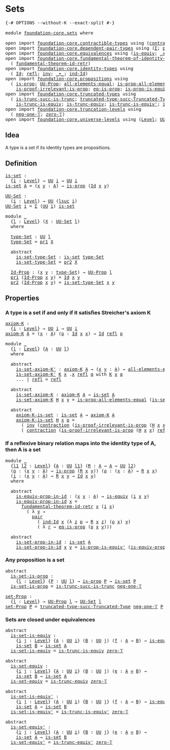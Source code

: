 # Sets

<pre class="Agda"><a id="17" class="Symbol">{-#</a> <a id="21" class="Keyword">OPTIONS</a> <a id="29" class="Pragma">--without-K</a> <a id="41" class="Pragma">--exact-split</a> <a id="55" class="Symbol">#-}</a>

<a id="60" class="Keyword">module</a> <a id="67" href="foundation-core.sets.html" class="Module">foundation-core.sets</a> <a id="88" class="Keyword">where</a>

<a id="95" class="Keyword">open</a> <a id="100" class="Keyword">import</a> <a id="107" href="foundation-core.contractible-types.html" class="Module">foundation-core.contractible-types</a> <a id="142" class="Keyword">using</a> <a id="148" class="Symbol">(</a><a id="149" href="foundation-core.contractible-types.html#1360" class="Function">contraction</a><a id="160" class="Symbol">)</a>
<a id="162" class="Keyword">open</a> <a id="167" class="Keyword">import</a> <a id="174" href="foundation-core.dependent-pair-types.html" class="Module">foundation-core.dependent-pair-types</a> <a id="211" class="Keyword">using</a> <a id="217" class="Symbol">(</a><a id="218" href="foundation-core.dependent-pair-types.html#502" class="Record">Σ</a><a id="219" class="Symbol">;</a> <a id="221" href="foundation-core.dependent-pair-types.html#575" class="InductiveConstructor">pair</a><a id="225" class="Symbol">;</a> <a id="227" href="foundation-core.dependent-pair-types.html#592" class="Field">pr1</a><a id="230" class="Symbol">;</a> <a id="232" href="foundation-core.dependent-pair-types.html#604" class="Field">pr2</a><a id="235" class="Symbol">)</a>
<a id="237" class="Keyword">open</a> <a id="242" class="Keyword">import</a> <a id="249" href="foundation-core.equivalences.html" class="Module">foundation-core.equivalences</a> <a id="278" class="Keyword">using</a> <a id="284" class="Symbol">(</a><a id="285" href="foundation-core.equivalences.html#1542" class="Function">is-equiv</a><a id="293" class="Symbol">;</a> <a id="295" href="foundation-core.equivalences.html#1607" class="Function Operator">_≃_</a><a id="298" class="Symbol">)</a>
<a id="300" class="Keyword">open</a> <a id="305" class="Keyword">import</a> <a id="312" href="foundation-core.fundamental-theorem-of-identity-types.html" class="Module">foundation-core.fundamental-theorem-of-identity-types</a> <a id="366" class="Keyword">using</a>
  <a id="374" class="Symbol">(</a> <a id="376" href="foundation-core.fundamental-theorem-of-identity-types.html#3304" class="Function">fundamental-theorem-id-retr</a><a id="403" class="Symbol">)</a>
<a id="405" class="Keyword">open</a> <a id="410" class="Keyword">import</a> <a id="417" href="foundation-core.identity-types.html" class="Module">foundation-core.identity-types</a> <a id="448" class="Keyword">using</a>
  <a id="456" class="Symbol">(</a> <a id="458" href="foundation-core.identity-types.html#641" class="Datatype">Id</a><a id="460" class="Symbol">;</a> <a id="462" href="foundation-core.identity-types.html#694" class="InductiveConstructor">refl</a><a id="466" class="Symbol">;</a> <a id="468" href="foundation-core.identity-types.html#1552" class="Function">inv</a><a id="471" class="Symbol">;</a> <a id="473" href="foundation-core.identity-types.html#1239" class="Function Operator">_∙_</a><a id="476" class="Symbol">;</a> <a id="478" href="foundation-core.identity-types.html#979" class="Function">ind-Id</a><a id="484" class="Symbol">)</a>
<a id="486" class="Keyword">open</a> <a id="491" class="Keyword">import</a> <a id="498" href="foundation-core.propositions.html" class="Module">foundation-core.propositions</a> <a id="527" class="Keyword">using</a>
  <a id="535" class="Symbol">(</a> <a id="537" href="foundation-core.propositions.html#1246" class="Function">is-prop</a><a id="544" class="Symbol">;</a> <a id="546" href="foundation-core.propositions.html#1322" class="Function">UU-Prop</a><a id="553" class="Symbol">;</a> <a id="555" href="foundation-core.propositions.html#2135" class="Function">all-elements-equal</a><a id="573" class="Symbol">;</a> <a id="575" href="foundation-core.propositions.html#2335" class="Function">is-prop-all-elements-equal</a><a id="601" class="Symbol">;</a>
    <a id="607" href="foundation-core.propositions.html#2978" class="Function">is-proof-irrelevant-is-prop</a><a id="634" class="Symbol">;</a> <a id="636" href="foundation-core.propositions.html#2649" class="Function">eq-is-prop</a><a id="646" class="Symbol">;</a> <a id="648" href="foundation-core.propositions.html#4647" class="Function">is-prop-is-equiv&#39;</a><a id="665" class="Symbol">)</a>
<a id="667" class="Keyword">open</a> <a id="672" class="Keyword">import</a> <a id="679" href="foundation-core.truncated-types.html" class="Module">foundation-core.truncated-types</a> <a id="711" class="Keyword">using</a>
  <a id="719" class="Symbol">(</a> <a id="721" href="foundation-core.truncated-types.html#2126" class="Function">is-trunc-succ-is-trunc</a><a id="743" class="Symbol">;</a> <a id="745" href="foundation-core.truncated-types.html#2440" class="Function">truncated-type-succ-Truncated-Type</a><a id="779" class="Symbol">;</a>
    <a id="785" href="foundation-core.truncated-types.html#3918" class="Function">is-trunc-is-equiv</a><a id="802" class="Symbol">;</a> <a id="804" href="foundation-core.truncated-types.html#4146" class="Function">is-trunc-equiv</a><a id="818" class="Symbol">;</a> <a id="820" href="foundation-core.truncated-types.html#4352" class="Function">is-trunc-is-equiv&#39;</a><a id="838" class="Symbol">;</a> <a id="840" href="foundation-core.truncated-types.html#4673" class="Function">is-trunc-equiv&#39;</a><a id="855" class="Symbol">)</a>
<a id="857" class="Keyword">open</a> <a id="862" class="Keyword">import</a> <a id="869" href="foundation-core.truncation-levels.html" class="Module">foundation-core.truncation-levels</a> <a id="903" class="Keyword">using</a>
  <a id="911" class="Symbol">(</a> <a id="913" href="foundation-core.truncation-levels.html#435" class="Function">neg-one-𝕋</a><a id="922" class="Symbol">;</a> <a id="924" href="foundation-core.truncation-levels.html#479" class="Function">zero-𝕋</a><a id="930" class="Symbol">)</a>
<a id="932" class="Keyword">open</a> <a id="937" class="Keyword">import</a> <a id="944" href="foundation-core.universe-levels.html" class="Module">foundation-core.universe-levels</a> <a id="976" class="Keyword">using</a> <a id="982" class="Symbol">(</a><a id="983" href="Agda.Primitive.html#597" class="Postulate">Level</a><a id="988" class="Symbol">;</a> <a id="990" href="foundation-core.universe-levels.html#222" class="Primitive">UU</a><a id="992" class="Symbol">;</a> <a id="994" href="Agda.Primitive.html#810" class="Primitive Operator">_⊔_</a><a id="997" class="Symbol">;</a> <a id="999" href="Agda.Primitive.html#780" class="Primitive">lsuc</a><a id="1003" class="Symbol">)</a>
</pre>
## Idea

A type is a set if its identity types are propositions.

## Definition

<pre class="Agda"><a id="is-set"></a><a id="1099" href="foundation-core.sets.html#1099" class="Function">is-set</a> <a id="1106" class="Symbol">:</a>
  <a id="1110" class="Symbol">{</a><a id="1111" href="foundation-core.sets.html#1111" class="Bound">i</a> <a id="1113" class="Symbol">:</a> <a id="1115" href="Agda.Primitive.html#597" class="Postulate">Level</a><a id="1120" class="Symbol">}</a> <a id="1122" class="Symbol">→</a> <a id="1124" href="foundation-core.universe-levels.html#222" class="Primitive">UU</a> <a id="1127" href="foundation-core.sets.html#1111" class="Bound">i</a> <a id="1129" class="Symbol">→</a> <a id="1131" href="foundation-core.universe-levels.html#222" class="Primitive">UU</a> <a id="1134" href="foundation-core.sets.html#1111" class="Bound">i</a>
<a id="1136" href="foundation-core.sets.html#1099" class="Function">is-set</a> <a id="1143" href="foundation-core.sets.html#1143" class="Bound">A</a> <a id="1145" class="Symbol">=</a> <a id="1147" class="Symbol">(</a><a id="1148" href="foundation-core.sets.html#1148" class="Bound">x</a> <a id="1150" href="foundation-core.sets.html#1150" class="Bound">y</a> <a id="1152" class="Symbol">:</a> <a id="1154" href="foundation-core.sets.html#1143" class="Bound">A</a><a id="1155" class="Symbol">)</a> <a id="1157" class="Symbol">→</a> <a id="1159" href="foundation-core.propositions.html#1246" class="Function">is-prop</a> <a id="1167" class="Symbol">(</a><a id="1168" href="foundation-core.identity-types.html#641" class="Datatype">Id</a> <a id="1171" href="foundation-core.sets.html#1148" class="Bound">x</a> <a id="1173" href="foundation-core.sets.html#1150" class="Bound">y</a><a id="1174" class="Symbol">)</a>

<a id="UU-Set"></a><a id="1177" href="foundation-core.sets.html#1177" class="Function">UU-Set</a> <a id="1184" class="Symbol">:</a>
  <a id="1188" class="Symbol">(</a><a id="1189" href="foundation-core.sets.html#1189" class="Bound">i</a> <a id="1191" class="Symbol">:</a> <a id="1193" href="Agda.Primitive.html#597" class="Postulate">Level</a><a id="1198" class="Symbol">)</a> <a id="1200" class="Symbol">→</a> <a id="1202" href="foundation-core.universe-levels.html#222" class="Primitive">UU</a> <a id="1205" class="Symbol">(</a><a id="1206" href="Agda.Primitive.html#780" class="Primitive">lsuc</a> <a id="1211" href="foundation-core.sets.html#1189" class="Bound">i</a><a id="1212" class="Symbol">)</a>
<a id="1214" href="foundation-core.sets.html#1177" class="Function">UU-Set</a> <a id="1221" href="foundation-core.sets.html#1221" class="Bound">i</a> <a id="1223" class="Symbol">=</a> <a id="1225" href="foundation-core.dependent-pair-types.html#502" class="Record">Σ</a> <a id="1227" class="Symbol">(</a><a id="1228" href="foundation-core.universe-levels.html#222" class="Primitive">UU</a> <a id="1231" href="foundation-core.sets.html#1221" class="Bound">i</a><a id="1232" class="Symbol">)</a> <a id="1234" href="foundation-core.sets.html#1099" class="Function">is-set</a>

<a id="1242" class="Keyword">module</a> <a id="1249" href="foundation-core.sets.html#1249" class="Module">_</a>
  <a id="1253" class="Symbol">{</a><a id="1254" href="foundation-core.sets.html#1254" class="Bound">l</a> <a id="1256" class="Symbol">:</a> <a id="1258" href="Agda.Primitive.html#597" class="Postulate">Level</a><a id="1263" class="Symbol">}</a> <a id="1265" class="Symbol">(</a><a id="1266" href="foundation-core.sets.html#1266" class="Bound">X</a> <a id="1268" class="Symbol">:</a> <a id="1270" href="foundation-core.sets.html#1177" class="Function">UU-Set</a> <a id="1277" href="foundation-core.sets.html#1254" class="Bound">l</a><a id="1278" class="Symbol">)</a>
  <a id="1282" class="Keyword">where</a>

  <a id="1291" href="foundation-core.sets.html#1291" class="Function">type-Set</a> <a id="1300" class="Symbol">:</a> <a id="1302" href="foundation-core.universe-levels.html#222" class="Primitive">UU</a> <a id="1305" href="foundation-core.sets.html#1254" class="Bound">l</a>
  <a id="1309" href="foundation-core.sets.html#1291" class="Function">type-Set</a> <a id="1318" class="Symbol">=</a> <a id="1320" href="foundation-core.dependent-pair-types.html#592" class="Field">pr1</a> <a id="1324" href="foundation-core.sets.html#1266" class="Bound">X</a>

  <a id="1329" class="Keyword">abstract</a>
    <a id="1342" href="foundation-core.sets.html#1342" class="Function">is-set-type-Set</a> <a id="1358" class="Symbol">:</a> <a id="1360" href="foundation-core.sets.html#1099" class="Function">is-set</a> <a id="1367" href="foundation-core.sets.html#1291" class="Function">type-Set</a>
    <a id="1380" href="foundation-core.sets.html#1342" class="Function">is-set-type-Set</a> <a id="1396" class="Symbol">=</a> <a id="1398" href="foundation-core.dependent-pair-types.html#604" class="Field">pr2</a> <a id="1402" href="foundation-core.sets.html#1266" class="Bound">X</a>

  <a id="1407" href="foundation-core.sets.html#1407" class="Function">Id-Prop</a> <a id="1415" class="Symbol">:</a> <a id="1417" class="Symbol">(</a><a id="1418" href="foundation-core.sets.html#1418" class="Bound">x</a> <a id="1420" href="foundation-core.sets.html#1420" class="Bound">y</a> <a id="1422" class="Symbol">:</a> <a id="1424" href="foundation-core.sets.html#1291" class="Function">type-Set</a><a id="1432" class="Symbol">)</a> <a id="1434" class="Symbol">→</a> <a id="1436" href="foundation-core.propositions.html#1322" class="Function">UU-Prop</a> <a id="1444" href="foundation-core.sets.html#1254" class="Bound">l</a>
  <a id="1448" href="foundation-core.dependent-pair-types.html#592" class="Field">pr1</a> <a id="1452" class="Symbol">(</a><a id="1453" href="foundation-core.sets.html#1407" class="Function">Id-Prop</a> <a id="1461" href="foundation-core.sets.html#1461" class="Bound">x</a> <a id="1463" href="foundation-core.sets.html#1463" class="Bound">y</a><a id="1464" class="Symbol">)</a> <a id="1466" class="Symbol">=</a> <a id="1468" href="foundation-core.identity-types.html#641" class="Datatype">Id</a> <a id="1471" href="foundation-core.sets.html#1461" class="Bound">x</a> <a id="1473" href="foundation-core.sets.html#1463" class="Bound">y</a>
  <a id="1477" href="foundation-core.dependent-pair-types.html#604" class="Field">pr2</a> <a id="1481" class="Symbol">(</a><a id="1482" href="foundation-core.sets.html#1407" class="Function">Id-Prop</a> <a id="1490" href="foundation-core.sets.html#1490" class="Bound">x</a> <a id="1492" href="foundation-core.sets.html#1492" class="Bound">y</a><a id="1493" class="Symbol">)</a> <a id="1495" class="Symbol">=</a> <a id="1497" href="foundation-core.sets.html#1342" class="Function">is-set-type-Set</a> <a id="1513" href="foundation-core.sets.html#1490" class="Bound">x</a> <a id="1515" href="foundation-core.sets.html#1492" class="Bound">y</a>
</pre>
## Properties

### A type is a set if and only if it satisfies Streicher's axiom K

<pre class="Agda"><a id="axiom-K"></a><a id="1614" href="foundation-core.sets.html#1614" class="Function">axiom-K</a> <a id="1622" class="Symbol">:</a>
  <a id="1626" class="Symbol">{</a><a id="1627" href="foundation-core.sets.html#1627" class="Bound">i</a> <a id="1629" class="Symbol">:</a> <a id="1631" href="Agda.Primitive.html#597" class="Postulate">Level</a><a id="1636" class="Symbol">}</a> <a id="1638" class="Symbol">→</a> <a id="1640" href="foundation-core.universe-levels.html#222" class="Primitive">UU</a> <a id="1643" href="foundation-core.sets.html#1627" class="Bound">i</a> <a id="1645" class="Symbol">→</a> <a id="1647" href="foundation-core.universe-levels.html#222" class="Primitive">UU</a> <a id="1650" href="foundation-core.sets.html#1627" class="Bound">i</a>
<a id="1652" href="foundation-core.sets.html#1614" class="Function">axiom-K</a> <a id="1660" href="foundation-core.sets.html#1660" class="Bound">A</a> <a id="1662" class="Symbol">=</a> <a id="1664" class="Symbol">(</a><a id="1665" href="foundation-core.sets.html#1665" class="Bound">x</a> <a id="1667" class="Symbol">:</a> <a id="1669" href="foundation-core.sets.html#1660" class="Bound">A</a><a id="1670" class="Symbol">)</a> <a id="1672" class="Symbol">(</a><a id="1673" href="foundation-core.sets.html#1673" class="Bound">p</a> <a id="1675" class="Symbol">:</a> <a id="1677" href="foundation-core.identity-types.html#641" class="Datatype">Id</a> <a id="1680" href="foundation-core.sets.html#1665" class="Bound">x</a> <a id="1682" href="foundation-core.sets.html#1665" class="Bound">x</a><a id="1683" class="Symbol">)</a> <a id="1685" class="Symbol">→</a> <a id="1687" href="foundation-core.identity-types.html#641" class="Datatype">Id</a> <a id="1690" href="foundation-core.identity-types.html#694" class="InductiveConstructor">refl</a> <a id="1695" href="foundation-core.sets.html#1673" class="Bound">p</a>

<a id="1698" class="Keyword">module</a> <a id="1705" href="foundation-core.sets.html#1705" class="Module">_</a>
  <a id="1709" class="Symbol">{</a><a id="1710" href="foundation-core.sets.html#1710" class="Bound">l</a> <a id="1712" class="Symbol">:</a> <a id="1714" href="Agda.Primitive.html#597" class="Postulate">Level</a><a id="1719" class="Symbol">}</a> <a id="1721" class="Symbol">{</a><a id="1722" href="foundation-core.sets.html#1722" class="Bound">A</a> <a id="1724" class="Symbol">:</a> <a id="1726" href="foundation-core.universe-levels.html#222" class="Primitive">UU</a> <a id="1729" href="foundation-core.sets.html#1710" class="Bound">l</a><a id="1730" class="Symbol">}</a>
  <a id="1734" class="Keyword">where</a>

  <a id="1743" class="Keyword">abstract</a>
    <a id="1756" href="foundation-core.sets.html#1756" class="Function">is-set-axiom-K&#39;</a> <a id="1772" class="Symbol">:</a> <a id="1774" href="foundation-core.sets.html#1614" class="Function">axiom-K</a> <a id="1782" href="foundation-core.sets.html#1722" class="Bound">A</a> <a id="1784" class="Symbol">→</a> <a id="1786" class="Symbol">(</a><a id="1787" href="foundation-core.sets.html#1787" class="Bound">x</a> <a id="1789" href="foundation-core.sets.html#1789" class="Bound">y</a> <a id="1791" class="Symbol">:</a> <a id="1793" href="foundation-core.sets.html#1722" class="Bound">A</a><a id="1794" class="Symbol">)</a> <a id="1796" class="Symbol">→</a> <a id="1798" href="foundation-core.propositions.html#2135" class="Function">all-elements-equal</a> <a id="1817" class="Symbol">(</a><a id="1818" href="foundation-core.identity-types.html#641" class="Datatype">Id</a> <a id="1821" href="foundation-core.sets.html#1787" class="Bound">x</a> <a id="1823" href="foundation-core.sets.html#1789" class="Bound">y</a><a id="1824" class="Symbol">)</a>
    <a id="1830" href="foundation-core.sets.html#1756" class="Function">is-set-axiom-K&#39;</a> <a id="1846" href="foundation-core.sets.html#1846" class="Bound">K</a> <a id="1848" href="foundation-core.sets.html#1848" class="Bound">x</a> <a id="1850" class="DottedPattern Symbol">.</a><a id="1851" href="foundation-core.sets.html#1848" class="DottedPattern Bound">x</a> <a id="1853" href="foundation-core.identity-types.html#694" class="InductiveConstructor">refl</a> <a id="1858" href="foundation-core.sets.html#1858" class="Bound">q</a> <a id="1860" class="Keyword">with</a> <a id="1865" href="foundation-core.sets.html#1846" class="Bound">K</a> <a id="1867" href="foundation-core.sets.html#1848" class="Bound">x</a> <a id="1869" href="foundation-core.sets.html#1858" class="Bound">q</a>
    <a id="1875" class="Symbol">...</a> <a id="1879" class="Symbol">|</a> <a id="1881" href="foundation-core.identity-types.html#694" class="InductiveConstructor">refl</a> <a id="1886" class="Symbol">=</a> <a id="1888" href="foundation-core.identity-types.html#694" class="InductiveConstructor">refl</a>

  <a id="1896" class="Keyword">abstract</a>
    <a id="1909" href="foundation-core.sets.html#1909" class="Function">is-set-axiom-K</a> <a id="1924" class="Symbol">:</a> <a id="1926" href="foundation-core.sets.html#1614" class="Function">axiom-K</a> <a id="1934" href="foundation-core.sets.html#1722" class="Bound">A</a> <a id="1936" class="Symbol">→</a> <a id="1938" href="foundation-core.sets.html#1099" class="Function">is-set</a> <a id="1945" href="foundation-core.sets.html#1722" class="Bound">A</a>
    <a id="1951" href="foundation-core.sets.html#1909" class="Function">is-set-axiom-K</a> <a id="1966" href="foundation-core.sets.html#1966" class="Bound">H</a> <a id="1968" href="foundation-core.sets.html#1968" class="Bound">x</a> <a id="1970" href="foundation-core.sets.html#1970" class="Bound">y</a> <a id="1972" class="Symbol">=</a> <a id="1974" href="foundation-core.propositions.html#2335" class="Function">is-prop-all-elements-equal</a> <a id="2001" class="Symbol">(</a><a id="2002" href="foundation-core.sets.html#1756" class="Function">is-set-axiom-K&#39;</a> <a id="2018" href="foundation-core.sets.html#1966" class="Bound">H</a> <a id="2020" href="foundation-core.sets.html#1968" class="Bound">x</a> <a id="2022" href="foundation-core.sets.html#1970" class="Bound">y</a><a id="2023" class="Symbol">)</a> 

  <a id="2029" class="Keyword">abstract</a>
    <a id="2042" href="foundation-core.sets.html#2042" class="Function">axiom-K-is-set</a> <a id="2057" class="Symbol">:</a> <a id="2059" href="foundation-core.sets.html#1099" class="Function">is-set</a> <a id="2066" href="foundation-core.sets.html#1722" class="Bound">A</a> <a id="2068" class="Symbol">→</a> <a id="2070" href="foundation-core.sets.html#1614" class="Function">axiom-K</a> <a id="2078" href="foundation-core.sets.html#1722" class="Bound">A</a>
    <a id="2084" href="foundation-core.sets.html#2042" class="Function">axiom-K-is-set</a> <a id="2099" href="foundation-core.sets.html#2099" class="Bound">H</a> <a id="2101" href="foundation-core.sets.html#2101" class="Bound">x</a> <a id="2103" href="foundation-core.sets.html#2103" class="Bound">p</a> <a id="2105" class="Symbol">=</a>
      <a id="2113" class="Symbol">(</a> <a id="2115" href="foundation-core.identity-types.html#1552" class="Function">inv</a> <a id="2119" class="Symbol">(</a><a id="2120" href="foundation-core.contractible-types.html#1360" class="Function">contraction</a> <a id="2132" class="Symbol">(</a><a id="2133" href="foundation-core.propositions.html#2978" class="Function">is-proof-irrelevant-is-prop</a> <a id="2161" class="Symbol">(</a><a id="2162" href="foundation-core.sets.html#2099" class="Bound">H</a> <a id="2164" href="foundation-core.sets.html#2101" class="Bound">x</a> <a id="2166" href="foundation-core.sets.html#2101" class="Bound">x</a><a id="2167" class="Symbol">)</a> <a id="2169" href="foundation-core.identity-types.html#694" class="InductiveConstructor">refl</a><a id="2173" class="Symbol">)</a> <a id="2175" href="foundation-core.identity-types.html#694" class="InductiveConstructor">refl</a><a id="2179" class="Symbol">))</a> <a id="2182" href="foundation-core.identity-types.html#1239" class="Function Operator">∙</a> 
      <a id="2191" class="Symbol">(</a> <a id="2193" href="foundation-core.contractible-types.html#1360" class="Function">contraction</a> <a id="2205" class="Symbol">(</a><a id="2206" href="foundation-core.propositions.html#2978" class="Function">is-proof-irrelevant-is-prop</a> <a id="2234" class="Symbol">(</a><a id="2235" href="foundation-core.sets.html#2099" class="Bound">H</a> <a id="2237" href="foundation-core.sets.html#2101" class="Bound">x</a> <a id="2239" href="foundation-core.sets.html#2101" class="Bound">x</a><a id="2240" class="Symbol">)</a> <a id="2242" href="foundation-core.identity-types.html#694" class="InductiveConstructor">refl</a><a id="2246" class="Symbol">)</a> <a id="2248" href="foundation-core.sets.html#2103" class="Bound">p</a><a id="2249" class="Symbol">)</a>
</pre>
### If a reflexive binary relation maps into the identity type of A, then A is a set

<pre class="Agda"><a id="2346" class="Keyword">module</a> <a id="2353" href="foundation-core.sets.html#2353" class="Module">_</a>
  <a id="2357" class="Symbol">{</a><a id="2358" href="foundation-core.sets.html#2358" class="Bound">l1</a> <a id="2361" href="foundation-core.sets.html#2361" class="Bound">l2</a> <a id="2364" class="Symbol">:</a> <a id="2366" href="Agda.Primitive.html#597" class="Postulate">Level</a><a id="2371" class="Symbol">}</a> <a id="2373" class="Symbol">{</a><a id="2374" href="foundation-core.sets.html#2374" class="Bound">A</a> <a id="2376" class="Symbol">:</a> <a id="2378" href="foundation-core.universe-levels.html#222" class="Primitive">UU</a> <a id="2381" href="foundation-core.sets.html#2358" class="Bound">l1</a><a id="2383" class="Symbol">}</a> <a id="2385" class="Symbol">(</a><a id="2386" href="foundation-core.sets.html#2386" class="Bound">R</a> <a id="2388" class="Symbol">:</a> <a id="2390" href="foundation-core.sets.html#2374" class="Bound">A</a> <a id="2392" class="Symbol">→</a> <a id="2394" href="foundation-core.sets.html#2374" class="Bound">A</a> <a id="2396" class="Symbol">→</a> <a id="2398" href="foundation-core.universe-levels.html#222" class="Primitive">UU</a> <a id="2401" href="foundation-core.sets.html#2361" class="Bound">l2</a><a id="2403" class="Symbol">)</a>
  <a id="2407" class="Symbol">(</a><a id="2408" href="foundation-core.sets.html#2408" class="Bound">p</a> <a id="2410" class="Symbol">:</a> <a id="2412" class="Symbol">(</a><a id="2413" href="foundation-core.sets.html#2413" class="Bound">x</a> <a id="2415" href="foundation-core.sets.html#2415" class="Bound">y</a> <a id="2417" class="Symbol">:</a> <a id="2419" href="foundation-core.sets.html#2374" class="Bound">A</a><a id="2420" class="Symbol">)</a> <a id="2422" class="Symbol">→</a> <a id="2424" href="foundation-core.propositions.html#1246" class="Function">is-prop</a> <a id="2432" class="Symbol">(</a><a id="2433" href="foundation-core.sets.html#2386" class="Bound">R</a> <a id="2435" href="foundation-core.sets.html#2413" class="Bound">x</a> <a id="2437" href="foundation-core.sets.html#2415" class="Bound">y</a><a id="2438" class="Symbol">))</a> <a id="2441" class="Symbol">(</a><a id="2442" href="foundation-core.sets.html#2442" class="Bound">ρ</a> <a id="2444" class="Symbol">:</a> <a id="2446" class="Symbol">(</a><a id="2447" href="foundation-core.sets.html#2447" class="Bound">x</a> <a id="2449" class="Symbol">:</a> <a id="2451" href="foundation-core.sets.html#2374" class="Bound">A</a><a id="2452" class="Symbol">)</a> <a id="2454" class="Symbol">→</a> <a id="2456" href="foundation-core.sets.html#2386" class="Bound">R</a> <a id="2458" href="foundation-core.sets.html#2447" class="Bound">x</a> <a id="2460" href="foundation-core.sets.html#2447" class="Bound">x</a><a id="2461" class="Symbol">)</a>
  <a id="2465" class="Symbol">(</a><a id="2466" href="foundation-core.sets.html#2466" class="Bound">i</a> <a id="2468" class="Symbol">:</a> <a id="2470" class="Symbol">(</a><a id="2471" href="foundation-core.sets.html#2471" class="Bound">x</a> <a id="2473" href="foundation-core.sets.html#2473" class="Bound">y</a> <a id="2475" class="Symbol">:</a> <a id="2477" href="foundation-core.sets.html#2374" class="Bound">A</a><a id="2478" class="Symbol">)</a> <a id="2480" class="Symbol">→</a> <a id="2482" href="foundation-core.sets.html#2386" class="Bound">R</a> <a id="2484" href="foundation-core.sets.html#2471" class="Bound">x</a> <a id="2486" href="foundation-core.sets.html#2473" class="Bound">y</a> <a id="2488" class="Symbol">→</a> <a id="2490" href="foundation-core.identity-types.html#641" class="Datatype">Id</a> <a id="2493" href="foundation-core.sets.html#2471" class="Bound">x</a> <a id="2495" href="foundation-core.sets.html#2473" class="Bound">y</a><a id="2496" class="Symbol">)</a>
  <a id="2500" class="Keyword">where</a>

  <a id="2509" class="Keyword">abstract</a>
    <a id="2522" href="foundation-core.sets.html#2522" class="Function">is-equiv-prop-in-id</a> <a id="2542" class="Symbol">:</a> <a id="2544" class="Symbol">(</a><a id="2545" href="foundation-core.sets.html#2545" class="Bound">x</a> <a id="2547" href="foundation-core.sets.html#2547" class="Bound">y</a> <a id="2549" class="Symbol">:</a> <a id="2551" href="foundation-core.sets.html#2374" class="Bound">A</a><a id="2552" class="Symbol">)</a> <a id="2554" class="Symbol">→</a> <a id="2556" href="foundation-core.equivalences.html#1542" class="Function">is-equiv</a> <a id="2565" class="Symbol">(</a><a id="2566" href="foundation-core.sets.html#2466" class="Bound">i</a> <a id="2568" href="foundation-core.sets.html#2545" class="Bound">x</a> <a id="2570" href="foundation-core.sets.html#2547" class="Bound">y</a><a id="2571" class="Symbol">)</a>
    <a id="2577" href="foundation-core.sets.html#2522" class="Function">is-equiv-prop-in-id</a> <a id="2597" href="foundation-core.sets.html#2597" class="Bound">x</a> <a id="2599" class="Symbol">=</a>
      <a id="2607" href="foundation-core.fundamental-theorem-of-identity-types.html#3304" class="Function">fundamental-theorem-id-retr</a> <a id="2635" href="foundation-core.sets.html#2597" class="Bound">x</a> <a id="2637" class="Symbol">(</a><a id="2638" href="foundation-core.sets.html#2466" class="Bound">i</a> <a id="2640" href="foundation-core.sets.html#2597" class="Bound">x</a><a id="2641" class="Symbol">)</a>
        <a id="2651" class="Symbol">(</a> <a id="2653" class="Symbol">λ</a> <a id="2655" href="foundation-core.sets.html#2655" class="Bound">y</a> <a id="2657" class="Symbol">→</a>
          <a id="2669" href="foundation-core.dependent-pair-types.html#575" class="InductiveConstructor">pair</a>
            <a id="2686" class="Symbol">(</a> <a id="2688" href="foundation-core.identity-types.html#979" class="Function">ind-Id</a> <a id="2695" href="foundation-core.sets.html#2597" class="Bound">x</a> <a id="2697" class="Symbol">(λ</a> <a id="2700" href="foundation-core.sets.html#2700" class="Bound">z</a> <a id="2702" href="foundation-core.sets.html#2702" class="Bound">p</a> <a id="2704" class="Symbol">→</a> <a id="2706" href="foundation-core.sets.html#2386" class="Bound">R</a> <a id="2708" href="foundation-core.sets.html#2597" class="Bound">x</a> <a id="2710" href="foundation-core.sets.html#2700" class="Bound">z</a><a id="2711" class="Symbol">)</a> <a id="2713" class="Symbol">(</a><a id="2714" href="foundation-core.sets.html#2442" class="Bound">ρ</a> <a id="2716" href="foundation-core.sets.html#2597" class="Bound">x</a><a id="2717" class="Symbol">)</a> <a id="2719" href="foundation-core.sets.html#2655" class="Bound">y</a><a id="2720" class="Symbol">)</a>
            <a id="2734" class="Symbol">(</a> <a id="2736" class="Symbol">λ</a> <a id="2738" href="foundation-core.sets.html#2738" class="Bound">r</a> <a id="2740" class="Symbol">→</a> <a id="2742" href="foundation-core.propositions.html#2649" class="Function">eq-is-prop</a> <a id="2753" class="Symbol">(</a><a id="2754" href="foundation-core.sets.html#2408" class="Bound">p</a> <a id="2756" href="foundation-core.sets.html#2597" class="Bound">x</a> <a id="2758" href="foundation-core.sets.html#2655" class="Bound">y</a><a id="2759" class="Symbol">)))</a>

  <a id="2766" class="Keyword">abstract</a>
    <a id="2779" href="foundation-core.sets.html#2779" class="Function">is-set-prop-in-id</a> <a id="2797" class="Symbol">:</a> <a id="2799" href="foundation-core.sets.html#1099" class="Function">is-set</a> <a id="2806" href="foundation-core.sets.html#2374" class="Bound">A</a>
    <a id="2812" href="foundation-core.sets.html#2779" class="Function">is-set-prop-in-id</a> <a id="2830" href="foundation-core.sets.html#2830" class="Bound">x</a> <a id="2832" href="foundation-core.sets.html#2832" class="Bound">y</a> <a id="2834" class="Symbol">=</a> <a id="2836" href="foundation-core.propositions.html#4647" class="Function">is-prop-is-equiv&#39;</a> <a id="2854" class="Symbol">(</a><a id="2855" href="foundation-core.sets.html#2522" class="Function">is-equiv-prop-in-id</a> <a id="2875" href="foundation-core.sets.html#2830" class="Bound">x</a> <a id="2877" href="foundation-core.sets.html#2832" class="Bound">y</a><a id="2878" class="Symbol">)</a> <a id="2880" class="Symbol">(</a><a id="2881" href="foundation-core.sets.html#2408" class="Bound">p</a> <a id="2883" href="foundation-core.sets.html#2830" class="Bound">x</a> <a id="2885" href="foundation-core.sets.html#2832" class="Bound">y</a><a id="2886" class="Symbol">)</a>
</pre>
### Any proposition is a set

<pre class="Agda"><a id="2931" class="Keyword">abstract</a>
  <a id="is-set-is-prop"></a><a id="2942" href="foundation-core.sets.html#2942" class="Function">is-set-is-prop</a> <a id="2957" class="Symbol">:</a>
    <a id="2963" class="Symbol">{</a><a id="2964" href="foundation-core.sets.html#2964" class="Bound">l</a> <a id="2966" class="Symbol">:</a> <a id="2968" href="Agda.Primitive.html#597" class="Postulate">Level</a><a id="2973" class="Symbol">}</a> <a id="2975" class="Symbol">{</a><a id="2976" href="foundation-core.sets.html#2976" class="Bound">P</a> <a id="2978" class="Symbol">:</a> <a id="2980" href="foundation-core.universe-levels.html#222" class="Primitive">UU</a> <a id="2983" href="foundation-core.sets.html#2964" class="Bound">l</a><a id="2984" class="Symbol">}</a> <a id="2986" class="Symbol">→</a> <a id="2988" href="foundation-core.propositions.html#1246" class="Function">is-prop</a> <a id="2996" href="foundation-core.sets.html#2976" class="Bound">P</a> <a id="2998" class="Symbol">→</a> <a id="3000" href="foundation-core.sets.html#1099" class="Function">is-set</a> <a id="3007" href="foundation-core.sets.html#2976" class="Bound">P</a>
  <a id="3011" href="foundation-core.sets.html#2942" class="Function">is-set-is-prop</a> <a id="3026" class="Symbol">=</a> <a id="3028" href="foundation-core.truncated-types.html#2126" class="Function">is-trunc-succ-is-trunc</a> <a id="3051" href="foundation-core.truncation-levels.html#435" class="Function">neg-one-𝕋</a>

<a id="set-Prop"></a><a id="3062" href="foundation-core.sets.html#3062" class="Function">set-Prop</a> <a id="3071" class="Symbol">:</a>
  <a id="3075" class="Symbol">{</a><a id="3076" href="foundation-core.sets.html#3076" class="Bound">l</a> <a id="3078" class="Symbol">:</a> <a id="3080" href="Agda.Primitive.html#597" class="Postulate">Level</a><a id="3085" class="Symbol">}</a> <a id="3087" class="Symbol">→</a> <a id="3089" href="foundation-core.propositions.html#1322" class="Function">UU-Prop</a> <a id="3097" href="foundation-core.sets.html#3076" class="Bound">l</a> <a id="3099" class="Symbol">→</a> <a id="3101" href="foundation-core.sets.html#1177" class="Function">UU-Set</a> <a id="3108" href="foundation-core.sets.html#3076" class="Bound">l</a>
<a id="3110" href="foundation-core.sets.html#3062" class="Function">set-Prop</a> <a id="3119" href="foundation-core.sets.html#3119" class="Bound">P</a> <a id="3121" class="Symbol">=</a> <a id="3123" href="foundation-core.truncated-types.html#2440" class="Function">truncated-type-succ-Truncated-Type</a> <a id="3158" href="foundation-core.truncation-levels.html#435" class="Function">neg-one-𝕋</a> <a id="3168" href="foundation-core.sets.html#3119" class="Bound">P</a>
</pre>
### Sets are closed under equivalences

<pre class="Agda"><a id="3223" class="Keyword">abstract</a>
  <a id="is-set-is-equiv"></a><a id="3234" href="foundation-core.sets.html#3234" class="Function">is-set-is-equiv</a> <a id="3250" class="Symbol">:</a>
    <a id="3256" class="Symbol">{</a><a id="3257" href="foundation-core.sets.html#3257" class="Bound">i</a> <a id="3259" href="foundation-core.sets.html#3259" class="Bound">j</a> <a id="3261" class="Symbol">:</a> <a id="3263" href="Agda.Primitive.html#597" class="Postulate">Level</a><a id="3268" class="Symbol">}</a> <a id="3270" class="Symbol">{</a><a id="3271" href="foundation-core.sets.html#3271" class="Bound">A</a> <a id="3273" class="Symbol">:</a> <a id="3275" href="foundation-core.universe-levels.html#222" class="Primitive">UU</a> <a id="3278" href="foundation-core.sets.html#3257" class="Bound">i</a><a id="3279" class="Symbol">}</a> <a id="3281" class="Symbol">(</a><a id="3282" href="foundation-core.sets.html#3282" class="Bound">B</a> <a id="3284" class="Symbol">:</a> <a id="3286" href="foundation-core.universe-levels.html#222" class="Primitive">UU</a> <a id="3289" href="foundation-core.sets.html#3259" class="Bound">j</a><a id="3290" class="Symbol">)</a> <a id="3292" class="Symbol">(</a><a id="3293" href="foundation-core.sets.html#3293" class="Bound">f</a> <a id="3295" class="Symbol">:</a> <a id="3297" href="foundation-core.sets.html#3271" class="Bound">A</a> <a id="3299" class="Symbol">→</a> <a id="3301" href="foundation-core.sets.html#3282" class="Bound">B</a><a id="3302" class="Symbol">)</a> <a id="3304" class="Symbol">→</a> <a id="3306" href="foundation-core.equivalences.html#1542" class="Function">is-equiv</a> <a id="3315" href="foundation-core.sets.html#3293" class="Bound">f</a> <a id="3317" class="Symbol">→</a>
    <a id="3323" href="foundation-core.sets.html#1099" class="Function">is-set</a> <a id="3330" href="foundation-core.sets.html#3282" class="Bound">B</a> <a id="3332" class="Symbol">→</a> <a id="3334" href="foundation-core.sets.html#1099" class="Function">is-set</a> <a id="3341" href="foundation-core.sets.html#3271" class="Bound">A</a>
  <a id="3345" href="foundation-core.sets.html#3234" class="Function">is-set-is-equiv</a> <a id="3361" class="Symbol">=</a> <a id="3363" href="foundation-core.truncated-types.html#3918" class="Function">is-trunc-is-equiv</a> <a id="3381" href="foundation-core.truncation-levels.html#479" class="Function">zero-𝕋</a>

<a id="3389" class="Keyword">abstract</a>
  <a id="is-set-equiv"></a><a id="3400" href="foundation-core.sets.html#3400" class="Function">is-set-equiv</a> <a id="3413" class="Symbol">:</a>
    <a id="3419" class="Symbol">{</a><a id="3420" href="foundation-core.sets.html#3420" class="Bound">i</a> <a id="3422" href="foundation-core.sets.html#3422" class="Bound">j</a> <a id="3424" class="Symbol">:</a> <a id="3426" href="Agda.Primitive.html#597" class="Postulate">Level</a><a id="3431" class="Symbol">}</a> <a id="3433" class="Symbol">{</a><a id="3434" href="foundation-core.sets.html#3434" class="Bound">A</a> <a id="3436" class="Symbol">:</a> <a id="3438" href="foundation-core.universe-levels.html#222" class="Primitive">UU</a> <a id="3441" href="foundation-core.sets.html#3420" class="Bound">i</a><a id="3442" class="Symbol">}</a> <a id="3444" class="Symbol">(</a><a id="3445" href="foundation-core.sets.html#3445" class="Bound">B</a> <a id="3447" class="Symbol">:</a> <a id="3449" href="foundation-core.universe-levels.html#222" class="Primitive">UU</a> <a id="3452" href="foundation-core.sets.html#3422" class="Bound">j</a><a id="3453" class="Symbol">)</a> <a id="3455" class="Symbol">(</a><a id="3456" href="foundation-core.sets.html#3456" class="Bound">e</a> <a id="3458" class="Symbol">:</a> <a id="3460" href="foundation-core.sets.html#3434" class="Bound">A</a> <a id="3462" href="foundation-core.equivalences.html#1607" class="Function Operator">≃</a> <a id="3464" href="foundation-core.sets.html#3445" class="Bound">B</a><a id="3465" class="Symbol">)</a> <a id="3467" class="Symbol">→</a>
    <a id="3473" href="foundation-core.sets.html#1099" class="Function">is-set</a> <a id="3480" href="foundation-core.sets.html#3445" class="Bound">B</a> <a id="3482" class="Symbol">→</a> <a id="3484" href="foundation-core.sets.html#1099" class="Function">is-set</a> <a id="3491" href="foundation-core.sets.html#3434" class="Bound">A</a>
  <a id="3495" href="foundation-core.sets.html#3400" class="Function">is-set-equiv</a> <a id="3508" class="Symbol">=</a> <a id="3510" href="foundation-core.truncated-types.html#4146" class="Function">is-trunc-equiv</a> <a id="3525" href="foundation-core.truncation-levels.html#479" class="Function">zero-𝕋</a>

<a id="3533" class="Keyword">abstract</a>
  <a id="is-set-is-equiv&#39;"></a><a id="3544" href="foundation-core.sets.html#3544" class="Function">is-set-is-equiv&#39;</a> <a id="3561" class="Symbol">:</a>
    <a id="3567" class="Symbol">{</a><a id="3568" href="foundation-core.sets.html#3568" class="Bound">i</a> <a id="3570" href="foundation-core.sets.html#3570" class="Bound">j</a> <a id="3572" class="Symbol">:</a> <a id="3574" href="Agda.Primitive.html#597" class="Postulate">Level</a><a id="3579" class="Symbol">}</a> <a id="3581" class="Symbol">(</a><a id="3582" href="foundation-core.sets.html#3582" class="Bound">A</a> <a id="3584" class="Symbol">:</a> <a id="3586" href="foundation-core.universe-levels.html#222" class="Primitive">UU</a> <a id="3589" href="foundation-core.sets.html#3568" class="Bound">i</a><a id="3590" class="Symbol">)</a> <a id="3592" class="Symbol">{</a><a id="3593" href="foundation-core.sets.html#3593" class="Bound">B</a> <a id="3595" class="Symbol">:</a> <a id="3597" href="foundation-core.universe-levels.html#222" class="Primitive">UU</a> <a id="3600" href="foundation-core.sets.html#3570" class="Bound">j</a><a id="3601" class="Symbol">}</a> <a id="3603" class="Symbol">(</a><a id="3604" href="foundation-core.sets.html#3604" class="Bound">f</a> <a id="3606" class="Symbol">:</a> <a id="3608" href="foundation-core.sets.html#3582" class="Bound">A</a> <a id="3610" class="Symbol">→</a> <a id="3612" href="foundation-core.sets.html#3593" class="Bound">B</a><a id="3613" class="Symbol">)</a> <a id="3615" class="Symbol">→</a> <a id="3617" href="foundation-core.equivalences.html#1542" class="Function">is-equiv</a> <a id="3626" href="foundation-core.sets.html#3604" class="Bound">f</a> <a id="3628" class="Symbol">→</a>
    <a id="3634" href="foundation-core.sets.html#1099" class="Function">is-set</a> <a id="3641" href="foundation-core.sets.html#3582" class="Bound">A</a> <a id="3643" class="Symbol">→</a> <a id="3645" href="foundation-core.sets.html#1099" class="Function">is-set</a> <a id="3652" href="foundation-core.sets.html#3593" class="Bound">B</a>
  <a id="3656" href="foundation-core.sets.html#3544" class="Function">is-set-is-equiv&#39;</a> <a id="3673" class="Symbol">=</a> <a id="3675" href="foundation-core.truncated-types.html#4352" class="Function">is-trunc-is-equiv&#39;</a> <a id="3694" href="foundation-core.truncation-levels.html#479" class="Function">zero-𝕋</a>

<a id="3702" class="Keyword">abstract</a>
  <a id="is-set-equiv&#39;"></a><a id="3713" href="foundation-core.sets.html#3713" class="Function">is-set-equiv&#39;</a> <a id="3727" class="Symbol">:</a>
    <a id="3733" class="Symbol">{</a><a id="3734" href="foundation-core.sets.html#3734" class="Bound">i</a> <a id="3736" href="foundation-core.sets.html#3736" class="Bound">j</a> <a id="3738" class="Symbol">:</a> <a id="3740" href="Agda.Primitive.html#597" class="Postulate">Level</a><a id="3745" class="Symbol">}</a> <a id="3747" class="Symbol">(</a><a id="3748" href="foundation-core.sets.html#3748" class="Bound">A</a> <a id="3750" class="Symbol">:</a> <a id="3752" href="foundation-core.universe-levels.html#222" class="Primitive">UU</a> <a id="3755" href="foundation-core.sets.html#3734" class="Bound">i</a><a id="3756" class="Symbol">)</a> <a id="3758" class="Symbol">{</a><a id="3759" href="foundation-core.sets.html#3759" class="Bound">B</a> <a id="3761" class="Symbol">:</a> <a id="3763" href="foundation-core.universe-levels.html#222" class="Primitive">UU</a> <a id="3766" href="foundation-core.sets.html#3736" class="Bound">j</a><a id="3767" class="Symbol">}</a> <a id="3769" class="Symbol">(</a><a id="3770" href="foundation-core.sets.html#3770" class="Bound">e</a> <a id="3772" class="Symbol">:</a> <a id="3774" href="foundation-core.sets.html#3748" class="Bound">A</a> <a id="3776" href="foundation-core.equivalences.html#1607" class="Function Operator">≃</a> <a id="3778" href="foundation-core.sets.html#3759" class="Bound">B</a><a id="3779" class="Symbol">)</a> <a id="3781" class="Symbol">→</a>
    <a id="3787" href="foundation-core.sets.html#1099" class="Function">is-set</a> <a id="3794" href="foundation-core.sets.html#3748" class="Bound">A</a> <a id="3796" class="Symbol">→</a> <a id="3798" href="foundation-core.sets.html#1099" class="Function">is-set</a> <a id="3805" href="foundation-core.sets.html#3759" class="Bound">B</a>
  <a id="3809" href="foundation-core.sets.html#3713" class="Function">is-set-equiv&#39;</a> <a id="3823" class="Symbol">=</a> <a id="3825" href="foundation-core.truncated-types.html#4673" class="Function">is-trunc-equiv&#39;</a> <a id="3841" href="foundation-core.truncation-levels.html#479" class="Function">zero-𝕋</a>
</pre>